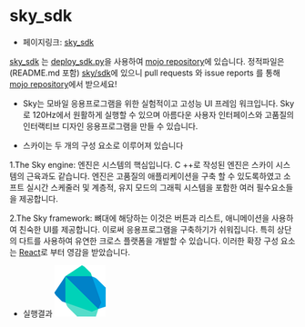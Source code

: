 # sky_sdk
- 페이지링크: [sky_sdk](https://github.com/domokit/sky_sdk)

[sky_sdk](https://github.com/domokit/sky_sdk) 는  [deploy_sdk.py](https://github.com/domokit/mojo/blob/master/sky/tools/deploy_sdk.py)을 사용하여 [mojo repository](https://github.com/domokit/mojo)에 있습니다. 
정적파일은 (README.md 포함) [sky/sdk](https://github.com/domokit/mojo/tree/master/sky/sdk)에 있으니 
pull requests 와 issue reports 를 통해 [mojo repository](https://github.com/domokit/mojo)에서 받으세요!

- Sky는 모바일 응용프로그램을 위한 실험적이고 고성능 UI 프레임 워크입니다. Sky로 120Hz에서 원활하게 실행할 수 있으며 아름다운 사용자 인터페이스와 고품질의 인터랙티브 디자인 응용프로그램을 만들 수 있습니다.

- 스카이는 두 개의 구성 요소로 이루어져 있습니다

1.The Sky engine: 엔진은 시스템의 핵심입니다. C ++로 작성된 엔진은 스카이 시스템의 근육과도 같습니다. 엔진은 고품질의 애플리케이션을 구축 할 수 있도록하였고 소프트 실시간 스케줄러 및 계층적, 유지 모드의 그래픽 시스템을 포함한 여러 필수요소들을 제공합니다. 

2.The Sky framework: 뼈대에 해당하는 이것은 버튼과 리스트, 애니메이션을 사용하여 친숙한 UI를 제공합니다. 이로써 응용프로그램을 구축하기가 쉬워집니다. 특히 상단의  다트를 사용하여 유연한 크로스 플랫폼을 개발할 수 있습니다. 이러한 확장 구성 요소는 [React](http://facebook.github.io/react/)로 부터 영감을 받았습니다. 

- 실행결과 
![image](../img/014-05_sky_sdk_1.png)
